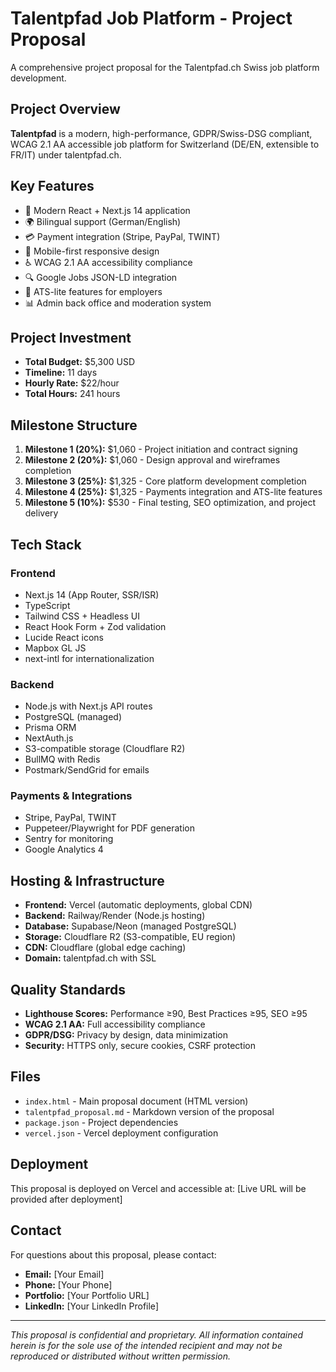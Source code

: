 # Talentpfad Job Platform - Project Proposal

A comprehensive project proposal for the Talentpfad.ch Swiss job platform development.

## Project Overview

**Talentpfad** is a modern, high-performance, GDPR/Swiss-DSG compliant, WCAG 2.1 AA accessible job platform for Switzerland (DE/EN, extensible to FR/IT) under talentpfad.ch.

## Key Features

- 🚀 Modern React + Next.js 14 application
- 🌍 Bilingual support (German/English)
- 💳 Payment integration (Stripe, PayPal, TWINT)
- 📱 Mobile-first responsive design
- ♿ WCAG 2.1 AA accessibility compliance
- 🔍 Google Jobs JSON-LD integration
- 🏢 ATS-lite features for employers
- 📊 Admin back office and moderation system

## Project Investment

- **Total Budget:** $5,300 USD
- **Timeline:** 11 days
- **Hourly Rate:** $22/hour
- **Total Hours:** 241 hours

## Milestone Structure

1. **Milestone 1 (20%):** $1,060 - Project initiation and contract signing
2. **Milestone 2 (20%):** $1,060 - Design approval and wireframes completion
3. **Milestone 3 (25%):** $1,325 - Core platform development completion
4. **Milestone 4 (25%):** $1,325 - Payments integration and ATS-lite features
5. **Milestone 5 (10%):** $530 - Final testing, SEO optimization, and project delivery

## Tech Stack

### Frontend
- Next.js 14 (App Router, SSR/ISR)
- TypeScript
- Tailwind CSS + Headless UI
- React Hook Form + Zod validation
- Lucide React icons
- Mapbox GL JS
- next-intl for internationalization

### Backend
- Node.js with Next.js API routes
- PostgreSQL (managed)
- Prisma ORM
- NextAuth.js
- S3-compatible storage (Cloudflare R2)
- BullMQ with Redis
- Postmark/SendGrid for emails

### Payments & Integrations
- Stripe, PayPal, TWINT
- Puppeteer/Playwright for PDF generation
- Sentry for monitoring
- Google Analytics 4

## Hosting & Infrastructure

- **Frontend:** Vercel (automatic deployments, global CDN)
- **Backend:** Railway/Render (Node.js hosting)
- **Database:** Supabase/Neon (managed PostgreSQL)
- **Storage:** Cloudflare R2 (S3-compatible, EU region)
- **CDN:** Cloudflare (global edge caching)
- **Domain:** talentpfad.ch with SSL

## Quality Standards

- **Lighthouse Scores:** Performance ≥90, Best Practices ≥95, SEO ≥95
- **WCAG 2.1 AA:** Full accessibility compliance
- **GDPR/DSG:** Privacy by design, data minimization
- **Security:** HTTPS only, secure cookies, CSRF protection

## Files

- `index.html` - Main proposal document (HTML version)
- `talentpfad_proposal.md` - Markdown version of the proposal
- `package.json` - Project dependencies
- `vercel.json` - Vercel deployment configuration

## Deployment

This proposal is deployed on Vercel and accessible at: [Live URL will be provided after deployment]

## Contact

For questions about this proposal, please contact:
- **Email:** [Your Email]
- **Phone:** [Your Phone]
- **Portfolio:** [Your Portfolio URL]
- **LinkedIn:** [Your LinkedIn Profile]

---

*This proposal is confidential and proprietary. All information contained herein is for the sole use of the intended recipient and may not be reproduced or distributed without written permission.*
